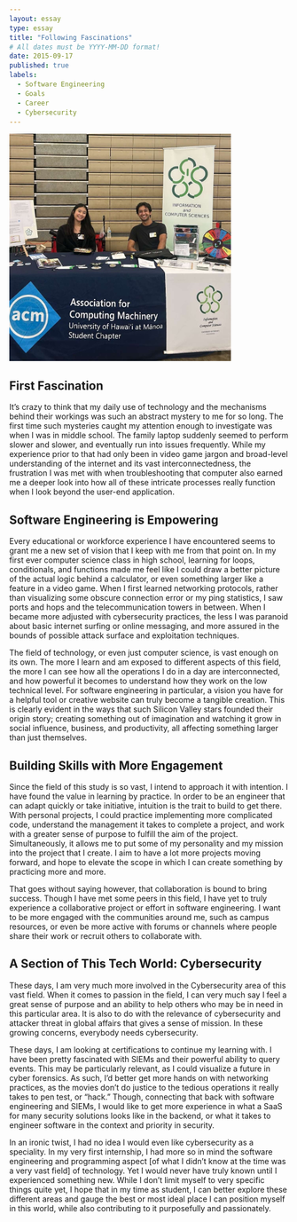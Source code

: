 ```yaml
---
layout: essay
type: essay
title: "Following Fascinations"
# All dates must be YYYY-MM-DD format!
date: 2015-09-17
published: true
labels:
  - Software Engineering
  - Goals
  - Career
  - Cybersecurity
---
```


<img width="400px" class="rounded float-start pe-4" src="img/uhm-ics-leilehua-career-visit.jpg">

## First Fascination

It’s crazy to think that my daily use of technology and the mechanisms behind their workings was such an abstract mystery to me for so long. The first time such mysteries caught my attention enough to investigate was when I was in middle school. The family laptop suddenly seemed to perform slower and slower, and eventually run into issues frequently. While my experience prior to that had only been in video game jargon and broad-level understanding of the internet and its vast interconnectedness, the frustration I was met with when troubleshooting that computer also earned me a deeper look into how all of these intricate processes really function when I look beyond the user-end application. 

## Software Engineering is Empowering

Every educational or workforce experience I have encountered seems to grant me a new set of vision that I keep with me from that point on. In my first ever computer science class in high school, learning for loops, conditionals, and functions made me feel like I could draw a better picture of the actual logic behind a calculator, or even something larger like a feature in a video game. When I first learned networking protocols, rather than visualizing some obscure connection error or my ping statistics, I saw ports and hops and the telecommunication towers in between. When I became more adjusted with cybersecurity practices, the less I was paranoid about basic internet surfing or online messaging, and more assured in the bounds of possible attack surface and exploitation techniques. 

The field of technology, or even just computer science, is vast enough on its own. The more I learn and am exposed to different aspects of this field, the more I can see how all the operations I do in a day are interconnected, and how powerful it becomes to understand how they work on the low technical level. For software engineering in particular, a vision you have for a helpful tool or creative website can truly become a tangible creation. This is clearly evident in the ways that such Silicon Valley stars founded their origin story; creating something out of imagination and watching it grow in social influence, business, and productivity, all affecting something larger than just themselves. 

## Building Skills with More Engagement

Since the field of this study is so vast, I intend to approach it with intention. I have found the value in learning by practice. In order to be an engineer that can adapt quickly or take initiative, intuition is the trait to build to get there. With personal projects, I could practice implementing more complicated code, understand the management it takes to complete a project, and work with a greater sense of purpose to fulfill the aim of the project. Simultaneously, it allows me to put some of my personality and my mission into the project that I create. I aim to have a lot more projects moving forward, and hope to elevate the scope in which I can create something by practicing more and more. 

That goes without saying however, that collaboration is bound to bring success. Though I have met some peers in this field, I have yet to truly experience a collaborative project or effort in software engineering. I want to be more engaged with the communities around me, such as campus resources, or even be more active with forums or channels where people share their work or recruit others to collaborate with. 

## A Section of This Tech World: Cybersecurity

These days, I am very much more involved in the Cybersecurity area of this vast field. When it comes to passion in the field, I can very much say I feel a great sense of purpose and an ability to help others who may be in need in this particular area. It is also to do with the relevance of cybersecurity and attacker threat in global affairs that gives a sense of mission. In these growing concerns, everybody needs cybersecurity. 

These days, I am looking at certifications to continue my learning with. I have been pretty fascinated with SIEMs and their powerful ability to query events. This may be particularly relevant, as I could visualize a future in cyber forensics. As such, I’d better get more hands on with networking practices, as the movies don’t do justice to the tedious operations it really takes to pen test, or “hack.” Though, connecting that back with software engineering and SIEMs, I would like to get more experience in what a SaaS for many security solutions looks like in the backend, or what it takes to engineer software in the context and priority in security. 

In an ironic twist, I had no idea I would even like cybersecurity as a speciality. In my very first internship, I had more so in mind the software engineering and programming aspect [of what I didn’t know at the time was a very vast field] of technology. Yet I would never have truly known until I experienced something new. While I don’t limit myself to very specific things quite yet, I hope that in my time as student, I can better explore these different areas and gauge the best or most ideal place I can position myself in this world, while also contributing to it purposefully and passionately.

